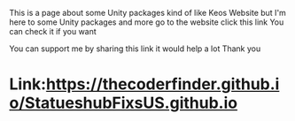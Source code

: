 
This is a page about some Unity packages kind of like Keos Website but I'm here to some Unity packages and more go to the website click this link You can check it if you want

You can support me by sharing this link it would help a lot Thank you

# Link:https://thecoderfinder.github.io/StatueshubFixsUS.github.io
